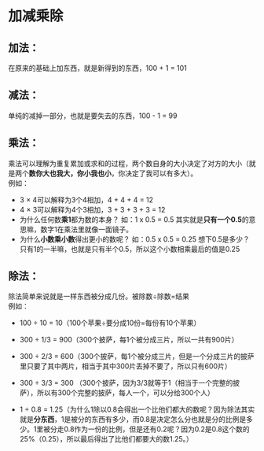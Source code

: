 # 加减乘除

## 加法：  
在原来的基础上加东西，就是新得到的东西，100 + 1 = 101  

## 减法：  
单纯的减掉一部分，也就是要失去的东西，100 - 1 = 99  

## 乘法：  
乘法可以理解为重复累加或求和的过程，两个数自身的大小决定了对方的大小（就是两个**数你大也我大，你小我也小**，你决定了我可以有多大）。      
例如：  

- 3 × 4可以解释为3个4相加，4 + 4 + 4 = 12  
- 4 × 3可以解释为4个3相加，3 + 3 + 3 + 3 = 12  
- 为什么任何数**乘1**都为数的本身？  如：1 x 0.5 = 0.5  其实就是**只有一个0.5**的意思嘛，数字1在乘法里就像一面镜子。
- 为什么**小数乘小数**得出更小的数呢？ 如：0.5 x 0.5 = 0.25  想下0.5是多少？只有1的一半嘛，也就是只有半个0.5，所以这个小数相乘最后的值是0.25

## 除法：  
除法简单来说就是一样东西被分成几份。被除数÷除数=结果    
例如：  

- 100 ÷ 10 = 10（100个苹果÷要分成10份=每份有10个苹果）  

- 300 ÷ 1/3 = 900（300个披萨，每1个被分成三片，所以一共有900片）
  
- 300 ÷ 2/3 = 600（300个披萨，每1个被分成三片，但是一个分成三片的披萨里只要了其中两片，相当于其中300片丢掉不要了，所以只有600片）  

- 300 ÷ 3/3 = 300 （300个披萨，因为3/3就等于1（相当于一个完整的披萨），所以有300个完整的披萨，每人一个，可以分给300个人）  

- 1 ÷ 0.8 = 1.25（为什么1除以0.8会得出一个比他们都大的数呢？因为除法其实就是**分东西**，1是被分的东西有多少，而0.8是决定怎么分也就是分的比例是多少。1里被分走0.8作为一份的比例，但是还有0.2呢？因为0.2是0.8这个数的25%（0.25），所以最后得出了比他们都要大的数1.25。）  